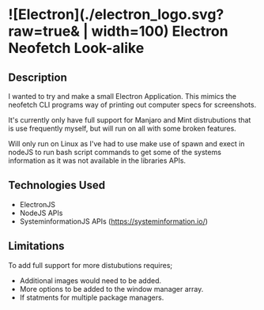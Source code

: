 # ![Electron](./electron_logo.svg?raw=true& | width=100) Electron Neofetch Look-alike

## Description

I wanted to try and make a small Electron Application. This mimics the neofetch CLI programs way of printing out computer specs for screenshots.

It's currently only have full support for Manjaro and Mint distrubutions that is use frequently myself, but will run on all with some broken features.

Will only run on Linux as I've had to use make use of spawn and exect in nodeJS to run bash script commands to get some of the systems information as it was not available in the libraries APIs.

## Technologies Used

- ElectronJS
- NodeJS APIs
- SysteminformationJS APIs (https://systeminformation.io/)

## Limitations

To add full support for more distubutions requires;

- Additional images would need to be added.
- More options to be added to the window manager array.
- If statments for multiple package managers.
